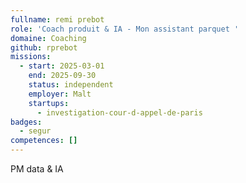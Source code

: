 ```yaml
---
fullname: remi prebot
role: 'Coach produit & IA - Mon assistant parquet '
domaine: Coaching
github: rprebot
missions:
  - start: 2025-03-01
    end: 2025-09-30
    status: independent
    employer: Malt
    startups:
      - investigation-cour-d-appel-de-paris
badges:
  - segur
competences: []
---
```

PM data & IA